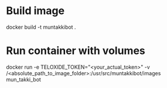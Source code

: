 # Build image

docker build -t muntakkibot .

# Run container with volumes

docker run -e TELOXIDE_TOKEN="<your_actual_token>" -v /<absolute_path_to_image_folder>:/usr/src/muntakkibot/images mun_takki_bot
